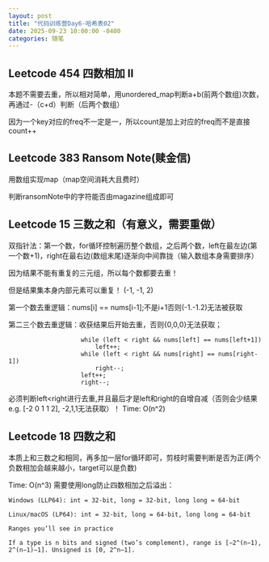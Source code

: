 ```yaml
---
layout: post
title: "代码训练营Day6-哈希表02"
date: 2025-09-23 10:00:00 -0400
categories: 随笔
---
```


## Leetcode 454 四数相加 II
本题不需要去重，所以相对简单，用unordered_map判断a+b(前两个数组)次数，再通过-（c+d）判断（后两个数组）  

因为一个key对应的freq不一定是一，所以count是加上对应的freq而不是直接count++

## Leetcode 383 Ransom Note(赎金信)
用数组实现map（map空间消耗大且费时）  

判断ransomNote中的字符能否由magazine组成即可

## Leetcode 15 三数之和（有意义，需要重做）
双指针法：第一个数，for循环控制遍历整个数组，之后两个数，left在最左边(第一个数+1)，right在最右边(数组末尾)逐渐向中间靠拢（输入数组本身需要排序）

因为结果不能有重复的三元组，所以每个数都要去重！  

但是结果集本身内部元素可以重复！ (-1, -1, 2)  

第一个数去重逻辑：nums[i] == nums[i-1];不是i+1否则(-1.-1.2)无法被获取  

第二三个数去重逻辑：收获结果后开始去重，否则{0,0,0}无法获取；
```
                    while (left < right && nums[left] == nums[left+1]) 
                        left++;
                    while (left < right && nums[right] == nums[right-1]) 
                        right--;
                    left++;
                    right--;
```
必须判断left<right进行去重,并且最后才是left和right的自增自减（否则会少结果 e.g. [-2 0 1 1 2], -2,1,1无法获取）！
Time: O(n^2)

## Leetcode 18 四数之和
本质上和三数之和相同，再多加一层for循环即可，剪枝时需要判断是否为正(两个负数相加会越来越小，target可以是负数)

Time: O(n^3)
需要使用long防止四数相加之后溢出：
```
Windows (LLP64): int = 32-bit, long = 32-bit, long long = 64-bit

Linux/macOS (LP64): int = 32-bit, long = 64-bit, long long = 64-bit

Ranges you’ll see in practice

If a type is n bits and signed (two’s complement), range is [−2^(n−1), 2^(n−1)−1]. Unsigned is [0, 2^n−1].
```













